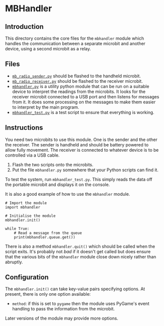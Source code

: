 # MBHandler

## Introduction

This directory contains the core files for the `mbhandler` module
which handles the communication between a separate microbit and
another device, using a second microbit as a relay.

## Files


* [`mb_radio_sender.py`](mb_radio_sender.py) should be flashed to the
  handheld microbit.
* [`mb_radio_receiver.py`](mb_radio_receiver.py) should be flashed to
  the receiver microbit.
* [`mbhandler.py`](mbhandler.py) is a utility python module that can
  be run on a suitable device to interpret the readings from the
  microbits.  It looks for the receiver microbit connected to a USB
  port and then listens for messages from it.  It does some processing
  on the messages to make them easier to interpret by the main
  program.
* [`mbhandler_test.py`](mbhandler_test.py) is a test script to ensure
  that everything is working.

## Instructions

You need two microbits to use this module.  One is the sender and the
other the receiver.  The sender is handheld and should be battery
powered to allow fully movement.  The receiver is connected to
whatever device is to be controlled via a USB cable.

1. Flash the two scripts onto the microbits.
2. Put the file `mbhandler.py` somewhere that your Python scripts can
find it.

To test the system, run `mbhandler_test.py`.  This simply reads the
data off the portable microbit and displays it on the console.

It is also a good example of how to use the `mbhandler` module.

~~~
# Import the module
import mbhandler

# Initialise the module
mbhandler.init()

while True:
    # Read a message from the queue
	print(mbhandler.queue.get())
~~~

There is also a method `mbhandler.quit()` which should be called when
the script exits.  It's probably not *bad* if it doesn't get called
but does ensure that the various bits of the `mbhandler` module close
down nicely rather than abruptly.

## Configuration

The `mbhandler.init()` can take key-value pairs specifying options.
At present, there is only one option available:

* `method`: if this is set to `pygame` then the module uses PyGame's
  event handling to pass the information from the microbit.

Later versions of the module may provide more options.
